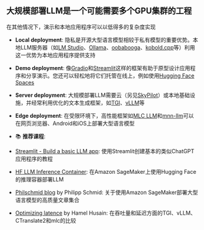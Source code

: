 ## 大规模部署LLM是一个可能需要多个GPU集群的工程
在其他情况下，演示和本地应用程序可以以低得多的复杂度实现

* **Local deployment**: 隐私是开源大型语言模型相较于私有模型的重要优势。本地LLM服务器（如[LM Studio](https://lmstudio.ai/)、[Ollama](https://ollama.ai/)、[oobabooga](https://github.com/oobabooga/text-generation-webui)、[kobold.cpp](https://github.com/LostRuins/koboldcpp)等）利用这一优势为本地应用程序提供支持 
* **Demo deployment**: 像[Gradio](https://www.gradio.app/)和[Streamlit](https://docs.streamlit.io/)这样的框架有助于原型设计应用程序和分享演示。您还可以轻松地将它们托管在线上，例如使用[Hugging Face Spaces](https://huggingface.co/spaces)
* **Server deployment**: 大规模部署LLM需要云（另见[SkyPilot](https://skypilot.readthedocs.io/en/latest/)）或本地基础设施，并经常利用优化的文本生成框架，如[TGI](https://github.com/huggingface/text-generation-inference)、[vLLM](https://github.com/vllm-project/vllm/tree/main)等
* **Edge deployment**: 在受限环境下，高性能框架如[MLC LLM](https://github.com/mlc-ai/mlc-llm)和[mnn-llm](https://github.com/wangzhaode/mnn-llm/blob/master/README_en.md)可以在网页浏览器、Android和iOS上部署大型语言模型 

* 📚 **推荐课程**:
* [Streamlit - Build a basic LLM app](https://docs.streamlit.io/knowledge-base/tutorials/build-conversational-apps): 使用Streamlit创建基本的类似ChatGPT应用程序的教程
* [HF LLM Inference Container](https://huggingface.co/blog/sagemaker-huggingface-llm): 在Amazon SageMaker上使用Hugging Face的推理容器部署LLM
* [Philschmid blog](https://www.philschmid.de/) by Philipp Schmid: 关于使用Amazon SageMaker部署大型语言模型的高质量文章集合
* [Optimizing latence](https://hamel.dev/notes/llm/inference/03_inference.html) by Hamel Husain: 在吞吐量和延迟方面的TGI、vLLM、CTranslate2和mlc的比较 




